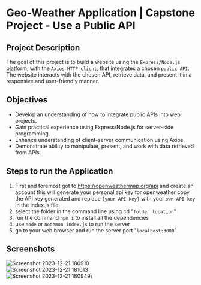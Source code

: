 # Geo-Weather Application | Capstone Project - Use a Public API
## Project Description
The goal of this project is to build a website using the `Express/Node.js` platform, with the `Axios HTTP client`, that integrates a chosen `public API`. The website interacts with the chosen API, retrieve data, and present it in a responsive and user-friendly manner.

## Objectives
- Develop an understanding of how to integrate public APIs into web projects.
- Gain practical experience using Express/Node.js for server-side programming.
- Enhance understanding of client-server communication using Axios.
- Demonstrate ability to manipulate, present, and work with data retrieved from APIs.

## Steps to run the Application
1. First and foremost got to https://openweathermap.org/api and create an account this will generate your personal api key for openweather copy the API key generated and replace `{your API Key}` with your `own API key` in the index.js file. 
2. select the folder in the command line using cd "`folder location`"
3. run the command `npm i` to install all the dependencies
4. use `node` or `nodemon index.js` to run the server
5. go to your web browser and run the server port "`localhost:3000`"

## Screenshots
![Screenshot 2023-12-21 180910](https://github.com/krmilan/geo-weather-app/assets/109038886/37572a5d-c668-4e1b-8f17-666cf484c191)\
![Screenshot 2023-12-21 181013](https://github.com/krmilan/geo-weather-app/assets/109038886/8c78c685-a3c5-4703-8a86-8a7a4dd46419)\
![Screenshot 2023-12-21 180949](https://github.com/krmilan/geo-weather-app/assets/109038886/52f841a4-24f0-40b3-9ab6-fb34882ac2c1)\
